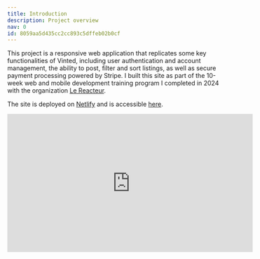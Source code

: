 ```yaml
---
title: Introduction
description: Project overview
nav: 0
id: 8059aa5d435cc2cc893c5dffeb02b0cf
---
```


This project is a responsive web application that replicates some key functionalities of Vinted, including user authentication and account management, the ability to post, filter and sort listings, as well as secure payment processing powered by Stripe. I built this site as part of the 10-week web and mobile development training program I completed in 2024 with the organization [Le Reacteur](https://www.lereacteur.io/).

The site is deployed on [Netlify](https://www.netlify.com/) and is accessible [here](https://vocal-travesseiro-25a355.netlify.app/).

<iframe width="560" height="315" src="https://www.youtube.com/embed/YQ_iokf4C2c?si=2V0fQ9_Nu27gWs9E" title="YouTube video player" frameborder="0" allow="accelerometer; autoplay; clipboard-write; encrypted-media; gyroscope; picture-in-picture; web-share" referrerpolicy="strict-origin-when-cross-origin" allowfullscreen></iframe>
